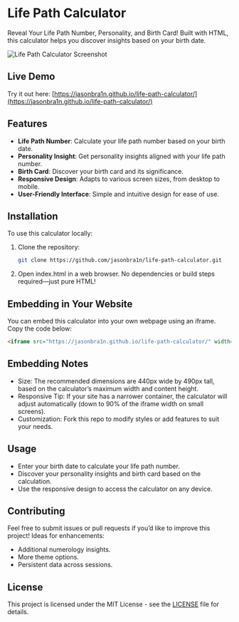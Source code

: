 # Life Path Calculator

Reveal Your Life Path Number, Personality, and Birth Card! Built with HTML, this calculator helps you discover insights based on your birth date.

![Life Path Calculator Screenshot](https://jasonbra1n.github.io/life-path-calculator/img/calc_screenshot.webp)  

## Live Demo

Try it out here: [https://jasonbra1n.github.io/life-path-calculator/](https://jasonbra1n.github.io/life-path-calculator/)

## Features

- **Life Path Number**: Calculate your life path number based on your birth date.
- **Personality Insight**: Get personality insights aligned with your life path number.
- **Birth Card**: Discover your birth card and its significance.
- **Responsive Design**: Adapts to various screen sizes, from desktop to mobile.
- **User-Friendly Interface**: Simple and intuitive design for ease of use.

## Installation

To use this calculator locally:

1. Clone the repository:
   ```bash
   git clone https://github.com/jasonbra1n/life-path-calculator.git
   ```
2. Open index.html in a web browser. No dependencies or build steps required—just pure HTML!

## Embedding in Your Website
You can embed this calculator into your own webpage using an iframe. Copy the code below:
  ```html
  <iframe src="https://jasonbra1n.github.io/life-path-calculator/" width="440" height="490" frameborder="0" style="border: none;"></iframe>
  ```

## Embedding Notes
- Size: The recommended dimensions are 440px wide by 490px tall, based on the calculator’s maximum width and content height.
- Responsive Tip: If your site has a narrower container, the calculator will adjust automatically (down to 90% of the iframe width on small screens).
- Customization: Fork this repo to modify styles or add features to suit your needs.

## Usage
- Enter your birth date to calculate your life path number.
- Discover your personality insights and birth card based on the calculation.
- Use the responsive design to access the calculator on any device.

## Contributing
Feel free to submit issues or pull requests if you’d like to improve this project! Ideas for enhancements:
- Additional numerology insights.
- More theme options.
- Persistent data across sessions.

## License
This project is licensed under the MIT License - see the [LICENSE](https://github.com/jasonbra1n/life-path-calculator/blob/main/LICENSE) file for details.
